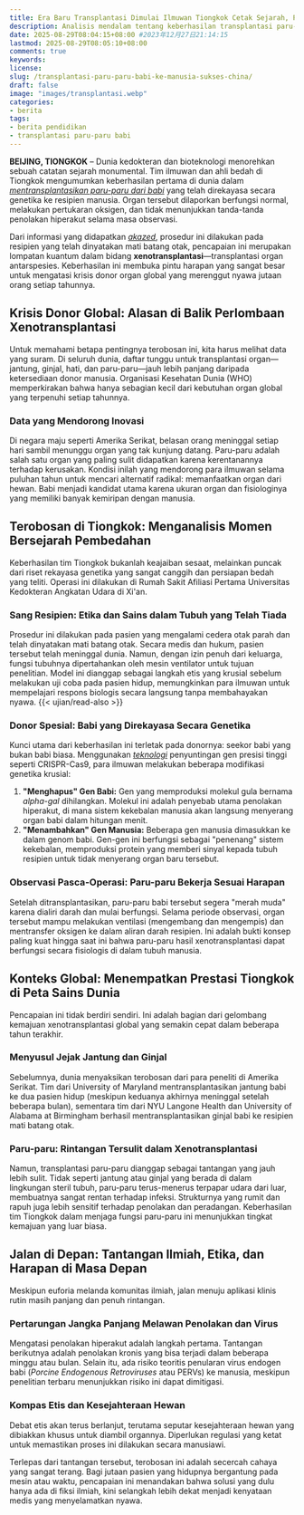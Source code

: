 ```yaml
---
title: Era Baru Transplantasi Dimulai Ilmuwan Tiongkok Cetak Sejarah, Paru-paru Babi Berfungsi di Tubuh Manusia
description: Analisis mendalam tentang keberhasilan transplantasi paru-paru babi ke manusia oleh ilmuwan Tiongkok. Mengupas teknologi rekayasa genetika, konteks global, dan implikasi etis dari terobosan xenotransplantasi ini
date: 2025-08-29T08:04:15+08:00 #2023年12月27日21:14:15
lastmod: 2025-08-29T08:05:10+08:00 
comments: true
keywords: 
license: 
slug: /transplantasi-paru-paru-babi-ke-manusia-sukses-china/
draft: false 
image: "images/transplantasi.webp"
categories:
- berita
tags:
- berita pendidikan
- transplantasi paru-paru babi
---
```

**BEIJING, TIONGKOK** – Dunia kedokteran dan bioteknologi menorehkan sebuah catatan sejarah monumental. Tim ilmuwan dan ahli bedah di Tiongkok mengumumkan keberhasilan pertama di dunia dalam *[mentransplantasikan paru-paru dari babi](/transplantasi-paru-paru-babi-ke-manusia-sukses-china/)* yang telah direkayasa secara genetika ke resipien manusia. Organ tersebut dilaporkan berfungsi normal, melakukan pertukaran oksigen, dan tidak menunjukkan tanda-tanda penolakan hiperakut selama masa observasi.

Dari informasi yang didapatkan *[akazed](/)*, prosedur ini dilakukan pada resipien yang telah dinyatakan mati batang otak, pencapaian ini merupakan lompatan kuantum dalam bidang **xenotransplantasi**—transplantasi organ antarspesies. Keberhasilan ini membuka pintu harapan yang sangat besar untuk mengatasi krisis donor organ global yang merenggut nyawa jutaan orang setiap tahunnya.

## **Krisis Donor Global: Alasan di Balik Perlombaan Xenotransplantasi**

Untuk memahami betapa pentingnya terobosan ini, kita harus melihat data yang suram. Di seluruh dunia, daftar tunggu untuk transplantasi organ—jantung, ginjal, hati, dan paru-paru—jauh lebih panjang daripada ketersediaan donor manusia. Organisasi Kesehatan Dunia (WHO) memperkirakan bahwa hanya sebagian kecil dari kebutuhan organ global yang terpenuhi setiap tahunnya.

### **Data yang Mendorong Inovasi**
Di negara maju seperti Amerika Serikat, belasan orang meninggal setiap hari sambil menunggu organ yang tak kunjung datang. Paru-paru adalah salah satu organ yang paling sulit didapatkan karena kerentanannya terhadap kerusakan. Kondisi inilah yang mendorong para ilmuwan selama puluhan tahun untuk mencari alternatif radikal: memanfaatkan organ dari hewan. Babi menjadi kandidat utama karena ukuran organ dan fisiologinya yang memiliki banyak kemiripan dengan manusia.

## **Terobosan di Tiongkok: Menganalisis Momen Bersejarah Pembedahan**

Keberhasilan tim Tiongkok bukanlah keajaiban sesaat, melainkan puncak dari riset rekayasa genetika yang sangat canggih dan persiapan bedah yang teliti. Operasi ini dilakukan di Rumah Sakit Afiliasi Pertama Universitas Kedokteran Angkatan Udara di Xi'an.

### **Sang Resipien: Etika dan Sains dalam Tubuh yang Telah Tiada**
Prosedur ini dilakukan pada pasien yang mengalami cedera otak parah dan telah dinyatakan mati batang otak. Secara medis dan hukum, pasien tersebut telah meninggal dunia. Namun, dengan izin penuh dari keluarga, fungsi tubuhnya dipertahankan oleh mesin ventilator untuk tujuan penelitian. Model ini dianggap sebagai langkah etis yang krusial sebelum melakukan uji coba pada pasien hidup, memungkinkan para ilmuwan untuk mempelajari respons biologis secara langsung tanpa membahayakan nyawa.
{{< ujian/read-also >}}

### **Donor Spesial: Babi yang Direkayasa Secara Genetika**
Kunci utama dari keberhasilan ini terletak pada donornya: seekor babi yang bukan babi biasa. Menggunakan *[teknologi](/categories/tech/)* penyuntingan gen presisi tinggi seperti CRISPR-Cas9, para ilmuwan melakukan beberapa modifikasi genetika krusial:
1.  **"Menghapus" Gen Babi:** Gen yang memproduksi molekul gula bernama *alpha-gal* dihilangkan. Molekul ini adalah penyebab utama penolakan hiperakut, di mana sistem kekebalan manusia akan langsung menyerang organ babi dalam hitungan menit.
2.  **"Menambahkan" Gen Manusia:** Beberapa gen manusia dimasukkan ke dalam genom babi. Gen-gen ini berfungsi sebagai "penenang" sistem kekebalan, memproduksi protein yang memberi sinyal kepada tubuh resipien untuk tidak menyerang organ baru tersebut.

### **Observasi Pasca-Operasi: Paru-paru Bekerja Sesuai Harapan**
Setelah ditransplantasikan, paru-paru babi tersebut segera "merah muda" karena dialiri darah dan mulai berfungsi. Selama periode observasi, organ tersebut mampu melakukan ventilasi (mengembang dan mengempis) dan mentransfer oksigen ke dalam aliran darah resipien. Ini adalah bukti konsep paling kuat hingga saat ini bahwa paru-paru hasil xenotransplantasi dapat berfungsi secara fisiologis di dalam tubuh manusia.

## **Konteks Global: Menempatkan Prestasi Tiongkok di Peta Sains Dunia**

Pencapaian ini tidak berdiri sendiri. Ini adalah bagian dari gelombang kemajuan xenotransplantasi global yang semakin cepat dalam beberapa tahun terakhir.

### **Menyusul Jejak Jantung dan Ginjal**
Sebelumnya, dunia menyaksikan terobosan dari para peneliti di Amerika Serikat. Tim dari University of Maryland mentransplantasikan jantung babi ke dua pasien hidup (meskipun keduanya akhirnya meninggal setelah beberapa bulan), sementara tim dari NYU Langone Health dan University of Alabama at Birmingham berhasil mentransplantasikan ginjal babi ke resipien mati batang otak.

### **Paru-paru: Rintangan Tersulit dalam Xenotransplantasi**
Namun, transplantasi paru-paru dianggap sebagai tantangan yang jauh lebih sulit. Tidak seperti jantung atau ginjal yang berada di dalam lingkungan steril tubuh, paru-paru terus-menerus terpapar udara dari luar, membuatnya sangat rentan terhadap infeksi. Strukturnya yang rumit dan rapuh juga lebih sensitif terhadap penolakan dan peradangan. Keberhasilan tim Tiongkok dalam menjaga fungsi paru-paru ini menunjukkan tingkat kemajuan yang luar biasa.

## **Jalan di Depan: Tantangan Ilmiah, Etika, dan Harapan di Masa Depan**

Meskipun euforia melanda komunitas ilmiah, jalan menuju aplikasi klinis rutin masih panjang dan penuh rintangan.

### **Pertarungan Jangka Panjang Melawan Penolakan dan Virus**
Mengatasi penolakan hiperakut adalah langkah pertama. Tantangan berikutnya adalah penolakan kronis yang bisa terjadi dalam beberapa minggu atau bulan. Selain itu, ada risiko teoritis penularan virus endogen babi (*Porcine Endogenous Retroviruses* atau PERVs) ke manusia, meskipun penelitian terbaru menunjukkan risiko ini dapat dimitigasi.

### **Kompas Etis dan Kesejahteraan Hewan**
Debat etis akan terus berlanjut, terutama seputar kesejahteraan hewan yang dibiakkan khusus untuk diambil organnya. Diperlukan regulasi yang ketat untuk memastikan proses ini dilakukan secara manusiawi.

Terlepas dari tantangan tersebut, terobosan ini adalah secercah cahaya yang sangat terang. Bagi jutaan pasien yang hidupnya bergantung pada mesin atau waktu, pencapaian ini menandakan bahwa solusi yang dulu hanya ada di fiksi ilmiah, kini selangkah lebih dekat menjadi kenyataan medis yang menyelamatkan nyawa.